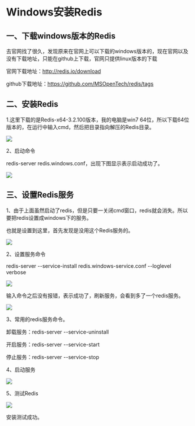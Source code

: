 



# Windows安装Redis

## **一、下载windows版本的Redis**

去官网找了很久，发现原来在官网上可以下载的windows版本的，现在官网以及没有下载地址，只能在github上下载，官网只提供linux版本的下载

官网下载地址：<http://redis.io/download>

github下载地址：<https://github.com/MSOpenTech/redis/tags>

## **二、安装Redis**

1.这里下载的是Redis-x64-3.2.100版本，我的电脑是win7 64位，所以下载64位版本的，在运行中输入cmd，然后把目录指向解压的Redis目录。

![](https://raw.githubusercontent.com/yang-zhijiang/learn-data/master/redis/%E5%AE%89%E8%A3%85/reids%E8%A7%A3%E5%8E%8B%E7%9B%AE%E5%BD%95.png)

2、启动命令

redis-server redis.windows.conf，出现下图显示表示启动成功了。

![](https://raw.githubusercontent.com/yang-zhijiang/learn-data/master/redis/安装/redis启动.png)

## 三、设置Redis服务

1、由于上面虽然启动了redis，但是只要一关闭cmd窗口，redis就会消失。所以要把redis设置成windows下的服务。

也就是设置到这里，首先发现是没用这个Redis服务的。

![](https://raw.githubusercontent.com/yang-zhijiang/learn-data/master/redis/安装/查看redis服务.png)

2、设置服务命令

redis-server --service-install redis.windows-service.conf --loglevel verbose

![](https://raw.githubusercontent.com/yang-zhijiang/learn-data/master/redis/安装/设置redis服务命名.png)

输入命令之后没有报错，表示成功了，刷新服务，会看到多了一个redis服务。

![](https://raw.githubusercontent.com/yang-zhijiang/learn-data/master/redis/安装/查看redis服务存在.png)

3、常用的redis服务命令。

卸载服务：redis-server --service-uninstall

开启服务：redis-server --service-start

停止服务：redis-server --service-stop

4、启动服务

![](https://raw.githubusercontent.com/yang-zhijiang/learn-data/master/redis/安装/启动redis服务.png)

5、测试Redis

![](https://raw.githubusercontent.com/yang-zhijiang/learn-data/master/redis/安装/测试redis服务.png)

安装测试成功。